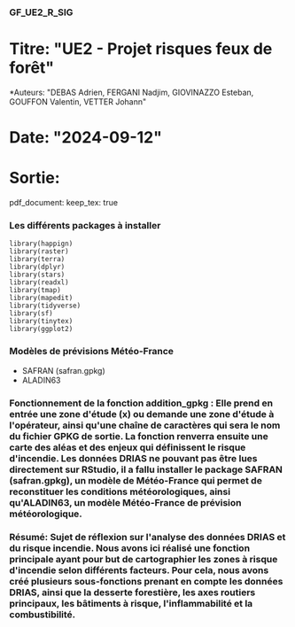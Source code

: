### GF_UE2_R_SIG

# Titre: "UE2 - Projet risques feux de forêt"
*Auteurs: "DEBAS Adrien, FERGANI Nadjim, GIOVINAZZO Esteban, GOUFFON Valentin, VETTER Johann"
# Date: "2024-09-12"
# Sortie: 
  pdf_document:
    keep_tex: true
    
### Les différents packages à installer 
 ```{r load_packages, include=FALSE}
library(happign)
library(raster)
library(terra)
library(dplyr)
library(stars)
library(readxl)
library(tmap)
library(mapedit)
library(tidyverse)
library(sf)
library(tinytex)
library(ggplot2)
```
### Modèles de prévisions Météo-France
- SAFRAN (safran.gpkg)
- ALADIN63

### Fonctionnement de la fonction addition_gpkg : Elle prend en entrée une zone d'étude (x) ou demande une zone d'étude à l'opérateur, ainsi qu'une chaîne de caractères qui sera le nom du fichier GPKG de sortie. La fonction renverra ensuite une carte des aléas et des enjeux qui définissent le risque d'incendie. Les données DRIAS ne pouvant pas être lues directement sur RStudio, il a fallu installer le package SAFRAN (safran.gpkg), un modèle de Météo-France qui permet de reconstituer les conditions météorologiques, ainsi qu'ALADIN63, un modèle Météo-France de prévision météorologique.


### Résumé: Sujet de réflexion sur l'analyse des données DRIAS et du risque incendie. Nous avons ici réalisé une fonction principale ayant pour but de cartographier les zones à risque d'incendie selon différents facteurs. Pour cela, nous avons créé plusieurs sous-fonctions prenant en compte les données DRIAS, ainsi que la desserte forestière, les axes routiers principaux, les bâtiments à risque, l'inflammabilité et la combustibilité.

